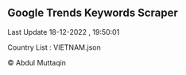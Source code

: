 

## Google Trends Keywords Scraper 
 
Last Update 18-12-2022 , 19:50:01

Country List :
VIETNAM.json



© Abdul Muttaqin 

